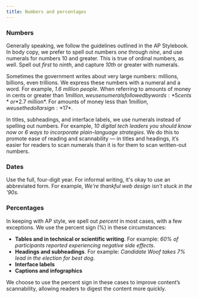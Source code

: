 ```yaml
---
title: Numbers and percentages
---
```


### Numbers

Generally speaking, we follow the guidelines outlined in the AP Stylebook. In body copy, we prefer to spell out numbers *one* through *nine*, and use numerals for numbers 10 and greater. This is true of ordinal numbers, as well. Spell out *first* to *ninth*, and capture *10th* or greater with numerals.

Sometimes the government writes about very large numbers: millions, billions, even trillions. We express these numbers with a numeral and a word. For example, *1.6 million people*. When referring to amounts of money in cents or greater than $1 million, we use numerals followed by words: *5 cents* or *$2.7 million*. For amounts of money less than $1 million, we use the dollar sign: *$17*.

In titles, subheadings, and interface labels, we use numerals instead of spelling out numbers. For example, *10 digital tech leaders you should know now* or *6 ways to incorporate plain-language strategies*. We do this to promote ease of reading and scannability — in titles and headings, it’s easier for readers to scan numerals than it is for them to scan written-out numbers.

### Dates

Use the full, four-digit year. For informal writing, it's okay to use an abbreviated form. For example, *We're thankful web design isn't stuck in the '90s.*

### Percentages

In keeping with AP style, we spell out *percent* in most cases, with a few exceptions. We use the percent sign (%) in these circumstances:

* **Tables and in technical or scientific writing**. For example: *60% of participants reported experiencing negative side effects*.
* **Headings and subheadings**. For example: *Candidate Woof takes 7% lead in the election for best dog*.
* **Interface labels**
* **Captions and infographics**

We choose to use the percent sign in these cases to improve content’s scannability, allowing readers to digest the content more quickly.
